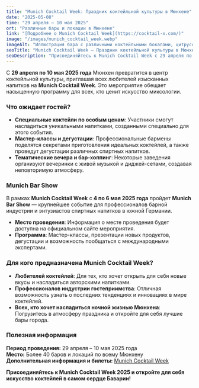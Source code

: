 ```yaml
---
title: "Munich Cocktail Week: Праздник коктейльной культуры в Мюнхене"
date: "2025-05-08"
time: "29 апреля – 10 мая 2025"
ort: "Различные бары и локации в Мюнхене"
link: "[Подробнее о Munich Cocktail Week](https://cocktail-x.com/)"
image: "/images/munich_cocktail_week.webp"
imageAlt: "Иллюстрация бара с различными коктейльными бокалами, цитрусовыми и бутылками – стилизованная сцена для Munich Cocktail Week"
seoTitle: "Munich Cocktail Week – Праздник коктейльной культуры в Мюнхене"
seoDescription: "Присоединяйтесь к Munich Cocktail Week с 29 апреля по 10 мая 2025 года в Мюнхене. Наслаждайтесь уникальными коктейлями и мероприятиями в лучших барах и локациях города."
---
```


С **29 апреля по 10 мая 2025 года** Мюнхен превратится в центр коктейльной культуры, приглашая всех любителей изысканных напитков на **Munich Cocktail Week**. Это мероприятие обещает насыщенную программу для всех, кто ценит искусство миксологии.

### Что ожидает гостей?
- **Специальные коктейли по особым ценам**: Участники смогут насладиться уникальными напитками, созданными специально для этого события.
- **Мастер-классы и дегустации**: Профессиональные бармены поделятся секретами приготовления идеальных коктейлей, а также проведут дегустации различных спиртных напитков.
- **Тематические вечера и бар-хоппинг**: Некоторые заведения организуют вечеринки с живой музыкой и диджей-сетами, создавая неповторимую атмосферу.

### Munich Bar Show
В рамках **Munich Cocktail Week** с **4 по 6 мая 2025 года** пройдет **Munich Bar Show** — крупнейшее событие для профессионалов барной индустрии и энтузиастов спиртных напитков в южной Германии.

- **Место проведения**: Информация о месте проведения будет доступна на официальном сайте мероприятия.
- **Программа**: Мастер-классы, презентации новых продуктов, дегустации и возможность пообщаться с международными экспертами.

### Для кого предназначена Munich Cocktail Week?
- **Любителей коктейлей**: Для тех, кто хочет открыть для себя новые вкусы и насладиться авторскими напитками.
- **Профессионалов индустрии гостеприимства**: Отличная возможность узнать о последних тенденциях и инновациях в мире коктейлей.
- **Всех, кто хочет насладиться ночной жизнью Мюнхена**: Погрузитесь в атмосферу праздника и откройте для себя лучшие бары города.

### Полезная информация
**Период проведения:** 29 апреля – 10 мая 2025 года  
**Место:** Более 40 баров и локаций по всему Мюнхену  
**Дополнительная информация и билеты:** [Munich Cocktail Week](https://cocktail-x.onepage.me/munich-cocktail-week)

**Присоединяйтесь к Munich Cocktail Week 2025 и откройте для себя искусство коктейлей в самом сердце Баварии!**
